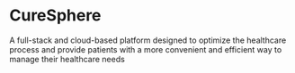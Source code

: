# CureSphere #
A full-stack and cloud-based platform designed to optimize the healthcare process and provide patients with a more convenient and efficient way to manage their healthcare needs

